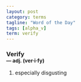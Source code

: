 ```yaml
---
layout: post
category: terms
tagline: "Word of the Day"
tags: [alpha_v]
term: verify
---
```


<h3>Verify<br/> <small>&mdash; adj. (ver<span>&middot;</span>i<span>&middot;</span>fy)</small></h3>
<p><ol>
<li>especially disgusting</li>
</ol></p>
